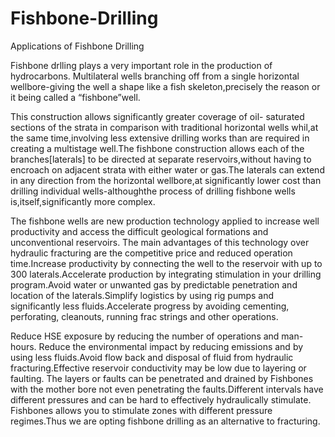# Fishbone-Drilling
Applications of Fishbone Drilling


Fishbone drlling plays a very important role in the production of hydrocarbons. 
Multilateral wells branching off from a single horizontal wellbore-giving the well a 
shape like a fish skeleton,precisely the reason or it being called a 
“fishbone”well.

This construction allows significantly greater coverage of oil-
saturated sections of the strata in comparison with traditional horizontal wells 
whil,at the same time,involving less extensive drilling works than are required in 
creating a multistage well.The fishbone construction allows each of the 
branches[laterals] to be directed at separate reservoirs,without having to encroach 
on adjacent strata with either water or gas.The laterals can extend in any direction 
from the horizontal wellbore,at significantly lower cost than drilling individual 
wells-althoughthe process of drilling fishbone wells is,itself,significantly more 
complex.

The fishbone wells are new production technology applied to increase 
well productivity and access the difficult geological formations and unconventional 
reservoirs. The main advantages of this technology over hydraulic fracturing are 
the competitive price and reduced operation time.Increase productivity by 
connecting the well to the reservoir with up to 300 laterals.Accelerate 
production by integrating stimulation in your drilling program.Avoid water or 
unwanted gas by predictable penetration and location of the laterals.Simplify 
logistics by using rig pumps and significantly less fluids.Accelerate progress by 
avoiding cementing, perforating, cleanouts, running frac strings and other 
operations.

Reduce HSE exposure by reducing the number of operations and man-
hours. Reduce the environmental impact by reducing emissions and by using less 
fluids.Avoid flow back and disposal of fluid from hydraulic fracturing.Effective 
reservoir conductivity may be low due to layering or faulting. The layers or faults 
can be penetrated and drained by Fishbones with the mother bore not even 
penetrating the faults.Different intervals have different pressures and can be hard 
to effectively hydraulically stimulate. Fishbones allows you to stimulate zones with 
different pressure regimes.Thus we are opting fishbone drilling as an alternative to fracturing.
